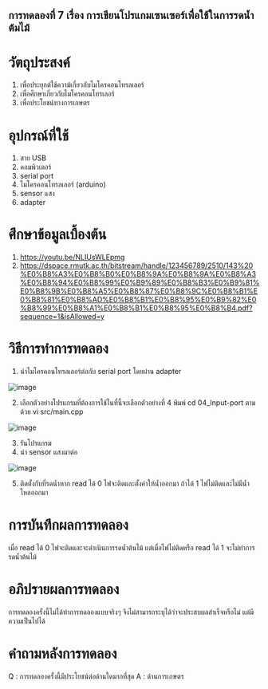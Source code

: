 ## การทดลองที่ 7 เรื่อง การเขียนโปรแกมเซนเซอร์เพื่อใช้ในการรดน้ำต้มไม้
# วัตถุประสงค์
1. เพื่อประยุกต์ใช้ความ้เกี่ยวกับไมโครคอนโทรลเลอร์
2. เพื่อศึกษาเกี่ยวกับไมโครคอนโทรเลอร์
3. เพื่อประโยชน์ทางการเกษตร
# อุปกรณ์ที่ใช้
1. สาย USB
2. คอมพิวเตอร์
3. serial port
4. ไมโครคอนโทรลเลอร์ (arduino)
5. sensor แสง
6. adapter
# ศึกษาข้อมูลเบื้องต้น
1. https://youtu.be/NLIUsWLEpmg
2. https://dspace.rmutk.ac.th/bitstream/handle/123456789/2510/143%20%E0%B8%A3%E0%B8%B0%E0%B8%9A%E0%B8%9A%E0%B8%A3%E0%B8%94%E0%B8%99%E0%B9%89%E0%B8%B3%E0%B9%81%E0%B8%9B%E0%B8%A5%E0%B8%87%E0%B8%9C%E0%B8%B1%E0%B8%81%E0%B8%AD%E0%B8%B1%E0%B8%95%E0%B9%82%E0%B8%99%E0%B8%A1%E0%B8%B1%E0%B8%95%E0%B8%B4.pdf?sequence=1&isAllowed=y
# วิธีการทำการทดลอง
1. นำไมโครคอนโทรลเลอร์ต่อกับ serial port โดยผ่าน adapter

![image](https://user-images.githubusercontent.com/80881207/112422318-44c56d00-8d63-11eb-90fb-11d682444c21.png)

2. เลือกตัวอย่างโปรแกรมที่ต้องการใช้ในที่นี้จะเลือกตัวอย่างที่ 4 พิมพ์ cd 04_Input-port ตามด้วย vi src/main.cpp

![image](https://user-images.githubusercontent.com/80881207/112422324-4a22b780-8d63-11eb-9ae1-c58fc1533614.png)
 
3. รันโปรแกรม
4. นำ sensor แสงมาต่อ
 
 ![image](https://user-images.githubusercontent.com/80881207/112422345-50b12f00-8d63-11eb-852c-90434d5bf849.png)
 
 5. ติดตั้งกับที่รดน้ำหาก read ได้ 0 ไฟจะติดและตั้งค่าให้น้ำออกมา ถ้าได้ 1 ไฟไม่ติดและไม่มีน้ำไหลออกมา

# การบันทึกผลการทดลอง
เมื่อ read ได้ 0 ไฟจะติดและจะดำเนินการรดน้ำต้นไม้ แต่เมื่อไฟไม่ติดหรือ read ได้ 1 จะไม่ทำการรดน้ำต้นไม้
# อภิปรายผลการทดลอง
การทดลองครั้งนี้ไม่ได้ทำการทดลองแบบจริงๆ จึงไม่สามารถระบุได้ว่าจะประสบผลสำเร็จหรือไม่ แต่มีความเป็นไปได้
# คำถามหลังการทดลอง
Q : การทดลองครั้งนี้มีประโยชน์ต่อด้านใดมากที่สุด 
A : ด้านการเกษตร 



